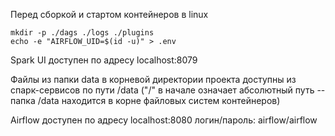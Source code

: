 Перед сборкой и стартом контейнеров в linux
```
mkdir -p ./dags ./logs ./plugins
echo -e "AIRFLOW_UID=$(id -u)" > .env
```

Spark UI доступен по адресу localhost:8079

Файлы из папки data в корневой директории проекта доступны из спарк-сервисов по пути /data 
("/" в начале означает абсолютный путь -- папка /data находится в корне файловых систем контейнеров)

Airflow доступен по адресу localhost:8080
логин/пароль: airflow/airflow

